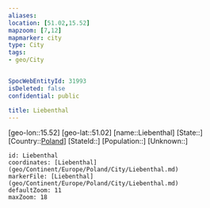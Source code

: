 ```yaml
---
aliases: 
location: [51.02,15.52]
mapzoom: [7,12] 
mapmarker: city 
type: City
tags:
- geo/City


SpocWebEntityId: 31993
isDeleted: false
confidential: public

title: Liebenthal
---
```

[geo-lon::15.52]
[geo-lat::51.02]
[name::Liebenthal]
[State::]
[Country::[Poland](geo/Continent/Europe/Poland.md)]
[StateId::]
[Population::]
[Unknown::]


```leaflet
id: Liebenthal
coordinates: [Liebenthal](geo/Continent/Europe/Poland/City/Liebenthal.md)
markerFile: [Liebenthal](geo/Continent/Europe/Poland/City/Liebenthal.md)
defaultZoom: 11 
maxZoom: 18
```


